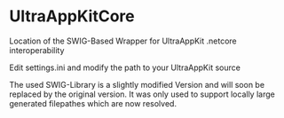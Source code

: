 # UltraAppKitCore
Location of the SWIG-Based Wrapper for UltraAppKit  .netcore interoperability

Edit settings.ini and modify the path to your UltraAppKit source

The used SWIG-Library is a slightly modified Version and will soon be replaced by the original version.
It was only used to support locally large generated filepathes which are now resolved.
